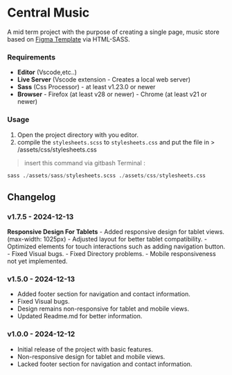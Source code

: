 # Central Music
A mid term project with the purpose of creating a single page, music store based on [Figma Template](https://www.figma.com/design/YPmLBmAlpp9pqbroAoKOCd/Responsive-Music-Store-Template-(Community)) via HTML-SASS.

### Requirements
- **Editor** (Vscode,etc..)
- **Live Server** (Vscode extension - Creates a local web server)
- **Sass** (Css Processor)
        - at least v1.23.0 or newer
- **Browser**
        - Firefox (at least v28 or newer)
        - Chrome (at least v21 or newer)

### Usage
1. Open the project directory with you editor.
2. compile the `stylesheets.scss` to `stylesheets.css` and put the file in > /assets/css/stylesheets.css
> insert this command via gitbash Terminal :
```python
sass ./assets/sass/stylesheets.scss ./assets/css/stylesheets.css
```

## Changelog

### v1.7.5 - 2024-12-13
**Responsive Design For Tablets**
        - Added responsive design for tablet views. (max-width: 1025px)
        - Adjusted layout for better tablet compatibility.
        - Optimized elements for touch interactions such as adding navigation button.
        - Fixed Visual bugs.
        - Fixed Directory problems.
        - Mobile responsiveness not yet implemented.

### v1.5.0 - 2024-12-13
 - Added footer section for navigation and contact information.
 - Fixed Visual bugs.
 - Design remains non-responsive for tablet and mobile views.
 - Updated Readme.md for better information.

### v1.0.0 - 2024-12-12
- Initial release of the project with basic features.
- Non-responsive design for tablet and mobile views.
- Lacked footer section for navigation and contact information.